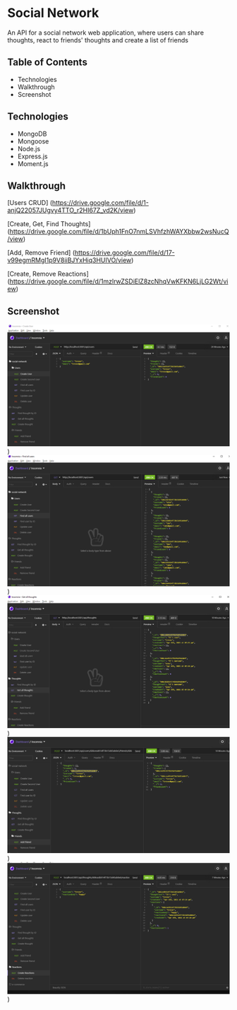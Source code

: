 # Social Network
An API for a social network web application, where users can share thoughts, react to friends' thoughts and create a list of friends

## Table of Contents
* Technologies
* Walkthrough
* Screenshot

## Technologies
* MongoDB
* Mongoose
* Node.js
* Express.js
* Moment.js

## Walkthrough
[Users CRUD]
(https://drive.google.com/file/d/1-anjQ22057JUgvy4TTO_r2HI67Z_vd2K/view)

[Create, Get, Find Thoughts]
(https://drive.google.com/file/d/1bUph1FnO7nmLSVhfzhWAYXbbw2wsNucQ/view)

[Add, Remove Friend]
(https://drive.google.com/file/d/17-v99egmRMgI1p9V8iiBJYxHiq3HUIVO/view)

[Create, Remove Reactions]
(https://drive.google.com/file/d/1mzlrwZSDiElZ8zcNhqVwKFKN6LjLG2Wt/view)

## Screenshot

![screenshot](assets/images/1.PNG))
![screenshot](assets/images/2.PNG))
![screenshot](assets/images/3.PNG))
![screenshot](assets/images/4.PNG))
![screenshot](assets/images/5.PNG))
